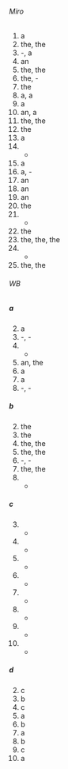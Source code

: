###### Miro 
1. a
2. the, the
3. -, a
4. an
5. the, the
6. the, -
7. the
8. a, a
9. a 
10. an, a
11. the, the
12. the
13. a
14. -
15. a
16. a, -
17. an
18. an
19. an
20. the
21. -
22. the
23. the, the, the
24. -
25. the, the

###### WB
##### a
2. a 
3. -, -
4. -
5. an, the
6. a
7. a
8. -, -

##### b
2. the
3. the
4. the, the
5. the, the
6. -, -
7. the, the
8. -

##### c
3. + 
4. -
5. +
6. -
7. +
8. -
9. -
10. +

##### d
2. c
3. b
4. c
5. a
6. b
7. a
8. b
9. c
10. a
